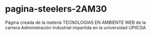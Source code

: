 # pagina-steelers-2AM30
Página creada de la materia TECNOLOGIAS EN AMBIENTE WEB de la carrera Administración Industrial impartida en la universidad UPIICSA

